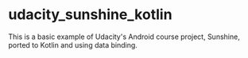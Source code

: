 # udacity_sunshine_kotlin
This is a basic example of Udacity's Android course project, Sunshine, ported to Kotlin and using data binding.
